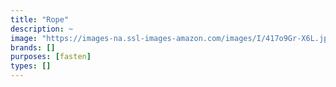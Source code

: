 ```yaml
---
title: "Rope"
description: ~
image: "https://images-na.ssl-images-amazon.com/images/I/417o9Gr-X6L.jpg"
brands: []
purposes: [fasten]
types: []
---
```


